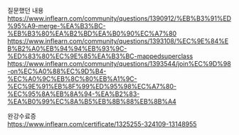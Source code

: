 질문했던 내용     
https://www.inflearn.com/community/questions/1390912/%EB%B3%91%ED%95%A9-merge-%EA%B3%BC-%EB%B3%80%EA%B2%BD%EA%B0%90%EC%A7%80     
https://www.inflearn.com/community/questions/1393108/%EC%9E%84%EB%B2%A0%EB%94%94%EB%93%9C-%ED%83%80%EC%9E%85%EA%B3%BC-mappedsuperclass     
https://www.inflearn.com/community/questions/1393544/join%EC%9D%98-on%EC%A0%88%EC%9D%B4-%EC%A0%9C%EB%8C%80%EB%A1%9C-%EC%9E%91%EB%8F%99%ED%95%98%EC%A7%80-%EC%95%8A%EB%8A%94-%EA%B2%83-%EA%B0%99%EC%8A%B5%EB%8B%88%EB%8B%A4     

완강수료증     
https://www.inflearn.com/certificate/1325255-324109-13148955
